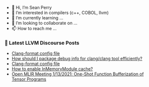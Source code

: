- 👋 Hi, I’m Sean Perry
- 👀 I’m interested in compilers (c++, COBOL, llvm)
- 🌱 I’m currently learning ...
- 💞️ I’m looking to collaborate on ...
- 📫 How to reach me ...

<!---
s66perry/s66perry is a ✨ special ✨ repository because its `README.md` (this file) appears on your GitHub profile.
You can click the Preview link to take a look at your changes.
--->
### 📕 Latest LLVM Discourse Posts

<!-- DISCOURSE-LLVM:START -->
- [Clang-format config file](https://llvm.discourse.group/t/clang-format-config-file/5728/8)
- [How should I package debug info for clang/clang tool efficiently?](https://llvm.discourse.group/t/how-should-i-package-debug-info-for-clang-clang-tool-efficiently/5741/1)
- [Clang-format config file](https://llvm.discourse.group/t/clang-format-config-file/5728/7)
- [How to enable InMemoryModule cache?](https://llvm.discourse.group/t/how-to-enable-inmemorymodule-cache/5740/1)
- [Open MLIR Meeting 1/13/2021: One-Shot Function Bufferization of Tensor Programs](https://llvm.discourse.group/t/open-mlir-meeting-1-13-2021-one-shot-function-bufferization-of-tensor-programs/5197/4)
<!-- DISCOURSE-LLVM:END -->
